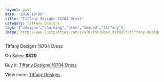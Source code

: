 ```yaml
---
layout: post
date: '2016-10-09'
title: "Tiffany Designs 16704 Dress"
category: Tiffany Designs
tags: ["designs","charming","prom","beaded","tiffany"]
image: http://www.lustparties.com/11470-thickbox_default/tiffany-designs-16704-dress.jpg
---
```

Tiffany Designs 16704 Dress

On Sales: **$320**
<a href="https://www.lustparties.com/en/tiffany-designs/4125-tiffany-designs-16704-dress.html"><amp-img layout="responsive" width="600" height="600" src="//www.lustparties.com/11470-thickbox_default/tiffany-designs-16704-dress.jpg" alt="Tiffany Designs 16704 Dress 0" /></a>
<a href="https://www.lustparties.com/en/tiffany-designs/4125-tiffany-designs-16704-dress.html"><amp-img layout="responsive" width="600" height="600" src="//www.lustparties.com/11471-thickbox_default/tiffany-designs-16704-dress.jpg" alt="Tiffany Designs 16704 Dress 1" /></a>
<a href="https://www.lustparties.com/en/tiffany-designs/4125-tiffany-designs-16704-dress.html"><amp-img layout="responsive" width="600" height="600" src="//www.lustparties.com/11472-thickbox_default/tiffany-designs-16704-dress.jpg" alt="Tiffany Designs 16704 Dress 2" /></a>
<a href="https://www.lustparties.com/en/tiffany-designs/4125-tiffany-designs-16704-dress.html"><amp-img layout="responsive" width="600" height="600" src="//www.lustparties.com/11473-thickbox_default/tiffany-designs-16704-dress.jpg" alt="Tiffany Designs 16704 Dress 3" /></a>

Buy it: [Tiffany Designs 16704 Dress](https://www.lustparties.com/en/tiffany-designs/4125-tiffany-designs-16704-dress.html "Tiffany Designs 16704 Dress")

View more: [Tiffany Designs](https://www.lustparties.com/en/19-tiffany-designs "Tiffany Designs")